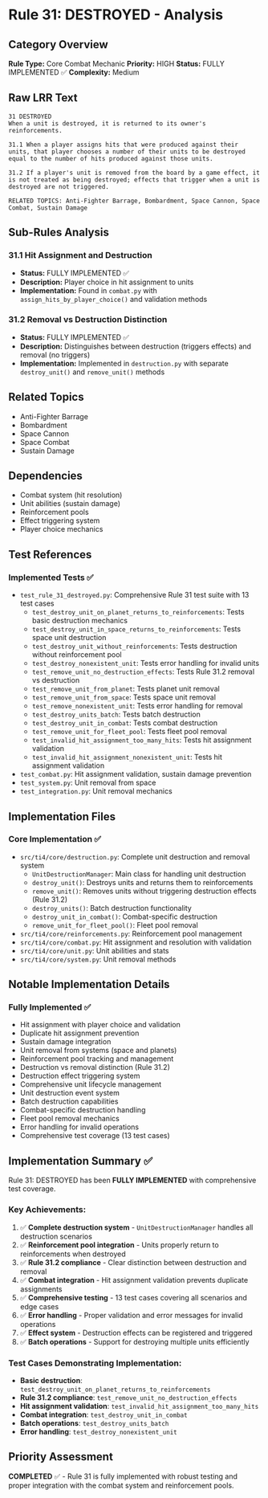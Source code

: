 # Rule 31: DESTROYED - Analysis

## Category Overview
**Rule Type:** Core Combat Mechanic
**Priority:** HIGH
**Status:** FULLY IMPLEMENTED ✅
**Complexity:** Medium

## Raw LRR Text
```
31 DESTROYED
When a unit is destroyed, it is returned to its owner's reinforcements.

31.1 When a player assigns hits that were produced against their units, that player chooses a number of their units to be destroyed equal to the number of hits produced against those units.

31.2 If a player's unit is removed from the board by a game effect, it is not treated as being destroyed; effects that trigger when a unit is destroyed are not triggered.

RELATED TOPICS: Anti-Fighter Barrage, Bombardment, Space Cannon, Space Combat, Sustain Damage
```

## Sub-Rules Analysis

### 31.1 Hit Assignment and Destruction
- **Status:** FULLY IMPLEMENTED ✅
- **Description:** Player choice in hit assignment to units
- **Implementation:** Found in `combat.py` with `assign_hits_by_player_choice()` and validation methods

### 31.2 Removal vs Destruction Distinction
- **Status:** FULLY IMPLEMENTED ✅
- **Description:** Distinguishes between destruction (triggers effects) and removal (no triggers)
- **Implementation:** Implemented in `destruction.py` with separate `destroy_unit()` and `remove_unit()` methods

## Related Topics
- Anti-Fighter Barrage
- Bombardment
- Space Cannon
- Space Combat
- Sustain Damage

## Dependencies
- Combat system (hit resolution)
- Unit abilities (sustain damage)
- Reinforcement pools
- Effect triggering system
- Player choice mechanics

## Test References

### Implemented Tests ✅
- `test_rule_31_destroyed.py`: Comprehensive Rule 31 test suite with 13 test cases
  - `test_destroy_unit_on_planet_returns_to_reinforcements`: Tests basic destruction mechanics
  - `test_destroy_unit_in_space_returns_to_reinforcements`: Tests space unit destruction
  - `test_destroy_unit_without_reinforcements`: Tests destruction without reinforcement pool
  - `test_destroy_nonexistent_unit`: Tests error handling for invalid units
  - `test_remove_unit_no_destruction_effects`: Tests Rule 31.2 removal vs destruction
  - `test_remove_unit_from_planet`: Tests planet unit removal
  - `test_remove_unit_from_space`: Tests space unit removal
  - `test_remove_nonexistent_unit`: Tests error handling for removal
  - `test_destroy_units_batch`: Tests batch destruction
  - `test_destroy_unit_in_combat`: Tests combat destruction
  - `test_remove_unit_for_fleet_pool`: Tests fleet pool removal
  - `test_invalid_hit_assignment_too_many_hits`: Tests hit assignment validation
  - `test_invalid_hit_assignment_nonexistent_unit`: Tests hit assignment validation
- `test_combat.py`: Hit assignment validation, sustain damage prevention
- `test_system.py`: Unit removal from space
- `test_integration.py`: Unit removal mechanics

## Implementation Files

### Core Implementation ✅
- `src/ti4/core/destruction.py`: Complete unit destruction and removal system
  - `UnitDestructionManager`: Main class for handling unit destruction
  - `destroy_unit()`: Destroys units and returns them to reinforcements
  - `remove_unit()`: Removes units without triggering destruction effects (Rule 31.2)
  - `destroy_units()`: Batch destruction functionality
  - `destroy_unit_in_combat()`: Combat-specific destruction
  - `remove_unit_for_fleet_pool()`: Fleet pool removal
- `src/ti4/core/reinforcements.py`: Reinforcement pool management
- `src/ti4/core/combat.py`: Hit assignment and resolution with validation
- `src/ti4/core/unit.py`: Unit abilities and stats
- `src/ti4/core/system.py`: Unit removal methods

## Notable Implementation Details

### Fully Implemented ✅
- Hit assignment with player choice and validation
- Duplicate hit assignment prevention
- Sustain damage integration
- Unit removal from systems (space and planets)
- Reinforcement pool tracking and management
- Destruction vs removal distinction (Rule 31.2)
- Destruction effect triggering system
- Comprehensive unit lifecycle management
- Unit destruction event system
- Batch destruction capabilities
- Combat-specific destruction handling
- Fleet pool removal mechanics
- Error handling for invalid operations
- Comprehensive test coverage (13 test cases)

## Implementation Summary ✅

Rule 31: DESTROYED has been **FULLY IMPLEMENTED** with comprehensive test coverage.

### Key Achievements:
1. ✅ **Complete destruction system** - `UnitDestructionManager` handles all destruction scenarios
2. ✅ **Reinforcement pool integration** - Units properly return to reinforcements when destroyed
3. ✅ **Rule 31.2 compliance** - Clear distinction between destruction and removal
4. ✅ **Combat integration** - Hit assignment validation prevents duplicate assignments
5. ✅ **Comprehensive testing** - 13 test cases covering all scenarios and edge cases
6. ✅ **Error handling** - Proper validation and error messages for invalid operations
7. ✅ **Effect system** - Destruction effects can be registered and triggered
8. ✅ **Batch operations** - Support for destroying multiple units efficiently

### Test Cases Demonstrating Implementation:
- **Basic destruction**: `test_destroy_unit_on_planet_returns_to_reinforcements`
- **Rule 31.2 compliance**: `test_remove_unit_no_destruction_effects`
- **Hit assignment validation**: `test_invalid_hit_assignment_too_many_hits`
- **Combat integration**: `test_destroy_unit_in_combat`
- **Batch operations**: `test_destroy_units_batch`
- **Error handling**: `test_destroy_nonexistent_unit`

## Priority Assessment
**COMPLETED** ✅ - Rule 31 is fully implemented with robust testing and proper integration with the combat system and reinforcement pools.
